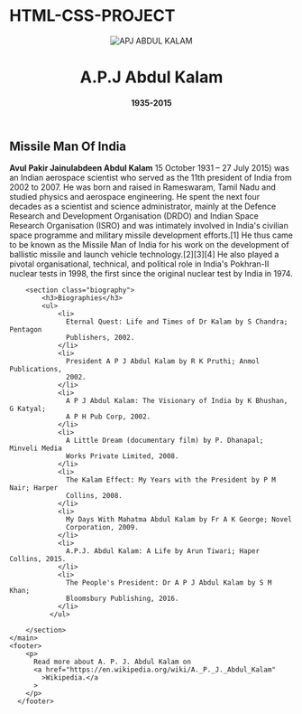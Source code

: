 # HTML-CSS-PROJECT
<!DOCTYPE html>
<html lang="en">
  <head>
    <meta charset="UTF-8" />
    <meta name="viewport" content="width=device-width, initial-scale=1.0" />
    <title> The Tribute Website| A.J.P Abdul Kalam</title>
    <link rel="stylesheet" href="STYLE1.CSS" />
  </head>
  <body>
    <header>
        <div class="box">
            <div class="container">
                <img src="images/A._P._J._Abdul_Kalam.jpg" alt="APJ ABDUL KALAM" />
              </div>
              <div class="content">
                <h1>A.P.J Abdul Kalam</h1>
                <h4>1935-2015</h4>
              </div>
        </div>
    </header>
    <main class="box1">
        <h2>Missile Man Of India</h2>
        <p>
            <b>Avul Pakir Jainulabdeen Abdul Kalam</b> 15 October 1931 – 27 July
            2015) was an Indian aerospace scientist who served as the 11th
            president of India from 2002 to 2007. He was born and raised in
            Rameswaram, Tamil Nadu and studied physics and aerospace
            engineering. He spent the next four decades as a scientist and
            science administrator, mainly at the Defence Research and
            Development Organisation (DRDO) and Indian Space Research
            Organisation (ISRO) and was intimately involved in India's civilian
            space programme and military missile development efforts.[1] He thus
            came to be known as the Missile Man of India for his work on the
            development of ballistic missile and launch vehicle
            technology.[2][3][4] He also played a pivotal organisational,
            technical, and political role in India's Pokhran-II nuclear tests in
            1998, the first since the original nuclear test by India in 1974.
        </p>

        <section class="biography">
            <h3>Biographies</h3>
            <ul>
                <li>
                  Eternal Quest: Life and Times of Dr Kalam by S Chandra; Pentagon
                  Publishers, 2002.
                </li>
                <li>
                  President A P J Abdul Kalam by R K Pruthi; Anmol Publications,
                  2002.
                </li>
                <li>
                  A P J Abdul Kalam: The Visionary of India by K Bhushan, G Katyal;
                  A P H Pub Corp, 2002.
                </li>
                <li>
                  A Little Dream (documentary film) by P. Dhanapal; Minveli Media
                  Works Private Limited, 2008.
                </li>
                <li>
                  The Kalam Effect: My Years with the President by P M Nair; Harper
                  Collins, 2008.
                </li>
                <li>
                  My Days With Mahatma Abdul Kalam by Fr A K George; Novel
                  Corporation, 2009.
                </li>
                <li>
                  A.P.J. Abdul Kalam: A Life by Arun Tiwari; Haper Collins, 2015.
                </li>
                <li>
                  The People's President: Dr A P J Abdul Kalam by S M Khan;
                  Bloomsbury Publishing, 2016.
                </li>
              </ul>

        </section>
    </main>
    <footer>
        <p>
          Read more about A. P. J. Abdul Kalam on
          <a href="https://en.wikipedia.org/wiki/A._P._J._Abdul_Kalam"
            >Wikipedia.</a
          >
        </p>
      </footer>
  </body>
</html>
